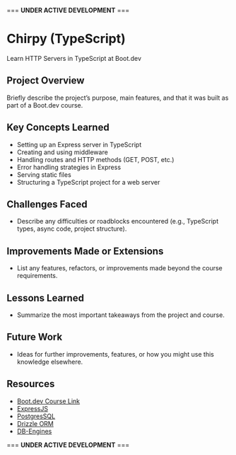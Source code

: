 === **UNDER ACTIVE DEVELOPMENT** ===

# Chirpy (TypeScript)

Learn HTTP Servers in TypeScript at Boot.dev

## Project Overview

Briefly describe the project’s purpose, main features, and that it was built as part of a Boot.dev course.

## Key Concepts Learned

- Setting up an Express server in TypeScript
- Creating and using middleware
- Handling routes and HTTP methods (GET, POST, etc.)
- Error handling strategies in Express
- Serving static files
- Structuring a TypeScript project for a web server

## Challenges Faced

- Describe any difficulties or roadblocks encountered (e.g., TypeScript types, async code, project structure).

## Improvements Made or Extensions

- List any features, refactors, or improvements made beyond the course requirements.

## Lessons Learned

- Summarize the most important takeaways from the project and course.

## Future Work

- Ideas for further improvements, features, or how you might use this knowledge elsewhere.

## Resources

- [Boot.dev Course Link](https://www.boot.dev/courses/learn-http-servers-typescript)
- [ExpressJS](https://expressjs.com/)
- [PostgresSQL](https://www.postgresql.org/)
- [Drizzle ORM](https://orm.drizzle.team/)
- [DB-Engines](https://db-engines.com/en/)

=== **UNDER ACTIVE DEVELOPMENT** ===
